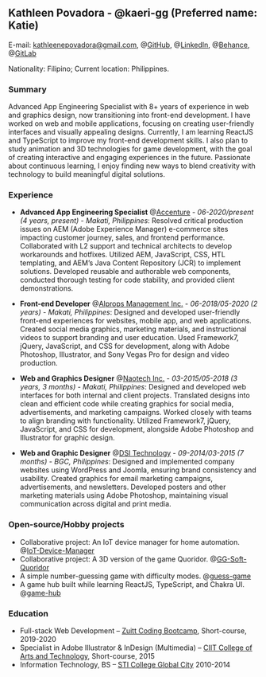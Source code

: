 ## Kathleen Povadora - @kaeri-gg (Preferred name: Katie)

E-mail: kathleenepovadora@gmail.com, @[GitHub](https://github.com/kaeri-gg), @[LinkedIn](https://www.linkedin.com/in/kathleenpovadora/), @[Behance](http://www.behance.net/kaeri-gg), @[GitLab](https://kathleenpovadora.gitlab.io/cv/)

Nationality: Filipino; Current location: Philippines.

### Summary

Advanced App Engineering Specialist with 8+ years of experience in web and graphics design, now transitioning into front-end development.
I have worked on web and mobile applications, focusing on creating user-friendly interfaces and visually appealing designs.
Currently, I am learning ReactJS and TypeScript to improve my front-end development skills.
I also plan to study animation and 3D technologies for game development, with the goal of creating interactive and
engaging experiences in the future. Passionate about continuous learning, I enjoy finding new ways to blend creativity
with technology to build meaningful digital solutions.

### Experience

- **Advanced App Engineering Specialist** @[Accenture](https://www.accenture.com/) - _06-2020/present (4 years, present) - Makati, Philippines_: Resolved critical production issues on AEM (Adobe Experience Manager) e-commerce sites impacting customer journey, sales, and frontend performance. Collaborated with L2 support and technical architects to develop workarounds and hotfixes. Utilized AEM, JavaScript, CSS, HTL templating, and AEM’s Java Content Repository (JCR) to implement solutions. Developed reusable and authorable web components, conducted thorough testing for code stability, and provided client demonstrations.

- **Front-end Developer** @[Alprops Management Inc.](#not-available) - _06-2018/05-2020 (2 years) - Makati, Philippines_: Designed and developed user-friendly front-end experiences for websites, mobile app, and web applications. Created social media graphics, marketing materials, and instructional videos to support branding and user education. Used Framework7, jQuery, JavaScript, and CSS for development, along with Adobe Photoshop, Illustrator, and Sony Vegas Pro for design and video production.

- **Web and Graphics Designer** @[Naotech Inc.](#not-available) - _03-2015/05-2018 (3 years, 3 months) - Makati, Philippines_: Designed and developed web interfaces for both internal and client projects. Translated designs into clean and efficient code while creating graphics for social media, advertisements, and marketing campaigns. Worked closely with teams to align branding with functionality. Utilized Framework7, jQuery, JavaScript, and CSS for development, alongside Adobe Photoshop and Illustrator for graphic design.

- **Web and Graphic Designer** @[DSI Technology](http://dimensionsystems.com/gu/) - _09-2014/03-2015 (7 months) - BGC, Philippines_: Designed and implemented company websites using WordPress and Joomla, ensuring brand consistency and usability. Created graphics for email marketing campaigns, advertisements, and newsletters. Developed posters and other marketing materials using Adobe Photoshop, maintaining visual communication across digital and print media.


### Open-source/Hobby projects
- Collaborative project: An IoT device manager for home automation. @[IoT-Device-Manager](https://github.com/n1md7/IoT-Device-Manager)
- Collaborative project: A 3D version of the game Quoridor. @[GG-Soft-Quoridor](https://n1md7.github.io/GG-Soft-Quoridor/45-implement-game-logic/)
- A simple number-guessing game with difficulty modes. @[guess-game](https://github.com/kaeri-gg/guess-game)
- A game hub built while learning ReactJS, TypeScript, and Chakra UI. @[game-hub](https://github.com/kaeri-gg/game-hub)


### Education
- Full-stack Web Development – [Zuitt Coding Bootcamp](https://zuitt.co/), Short-course, 2019-2020
- Specialist in Adobe Illustrator & InDesign (Multimedia) – [CIIT College of Arts and Technology](https://www.ciit.edu.ph/), Short-course, 2015
- Information Technology, BS – [STI College Global City](https://www.sti.edu/) 2010-2014
